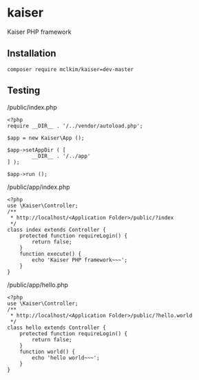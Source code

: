 # kaiser
Kaiser PHP framework

Installation
------------

```
composer require mclkim/kaiser=dev-master
```

Testing
-------

<Application Folder>/public/index.php

``` public/index.php
<?php
require __DIR__ . '/../vendor/autoload.php';

$app = new Kaiser\App ();

$app->setAppDir ( [ 
		__DIR__ . '/../app' 
] );

$app->run ();
```

<Application Folder>/public/app/index.php
``` public/app/index.php
<?php
use \Kaiser\Controller;
/**
 * http://localhost/<Application Folder>/public/?index
 */
class index extends Controller {
	protected function requireLogin() {
		return false;
	}
	function execute() {
		echo 'Kaiser PHP framework~~~';
	}
}
```

<Application Folder>/public/app/hello.php
``` public/app/hello.php
<?php
use \Kaiser\Controller;
/**
 * http://localhost/<Application Folder>/public/?hello.world
 */
class hello extends Controller {
	protected function requireLogin() {
		return false;
	}
	function world() {
		echo 'hello world~~~';
	}
}
```
